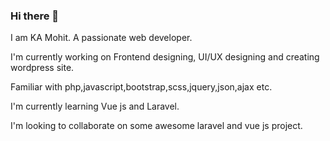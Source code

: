 ### Hi there 👋

<!--
**diumohit/diumohit** is a ✨ _special_ ✨ repository because its `README.md` (this file) appears on your GitHub profile.

Here are some ideas to get you started:

- 🔭 I’m currently working on ...
- 🌱 I’m currently learning ...
- 👯 I’m looking to collaborate on ...
- 🤔 I’m looking for help with ...
- 💬 Ask me about ...
- 📫 How to reach me: ...
- 😄 Pronouns: ...
- ⚡ Fun fact: ...
-->

I am KA Mohit. A passionate web developer.

I'm currently working on Frontend designing, UI/UX designing and creating wordpress site.

Familiar with php,javascript,bootstrap,scss,jquery,json,ajax etc.

I'm currently learning Vue js and Laravel.

I'm looking to collaborate on some awesome laravel and vue js project.

